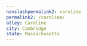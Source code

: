 ```yaml
---
﻿nonslashpermalink2: caroline
permalink2: /caroline/
alley: Caroline
city: Cambridge
state: Massachusetts
---
```

